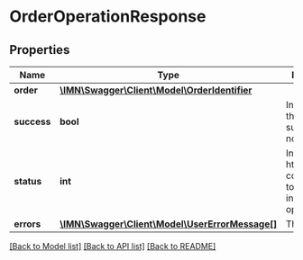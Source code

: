 # OrderOperationResponse

## Properties
Name | Type | Description | Notes
------------ | ------------- | ------------- | -------------
**order** | [**\IMN\Swagger\Client\Model\OrderIdentifier**](OrderIdentifier.md) |  | 
**success** | **bool** | Indicates if the operation succeed or not | 
**status** | **int** | Indicates the http status corresponding to the individual operation | 
**errors** | [**\IMN\Swagger\Client\Model\UserErrorMessage[]**](UserErrorMessage.md) | The error list | [optional] 

[[Back to Model list]](../README.md#documentation-for-models) [[Back to API list]](../README.md#documentation-for-api-endpoints) [[Back to README]](../README.md)


